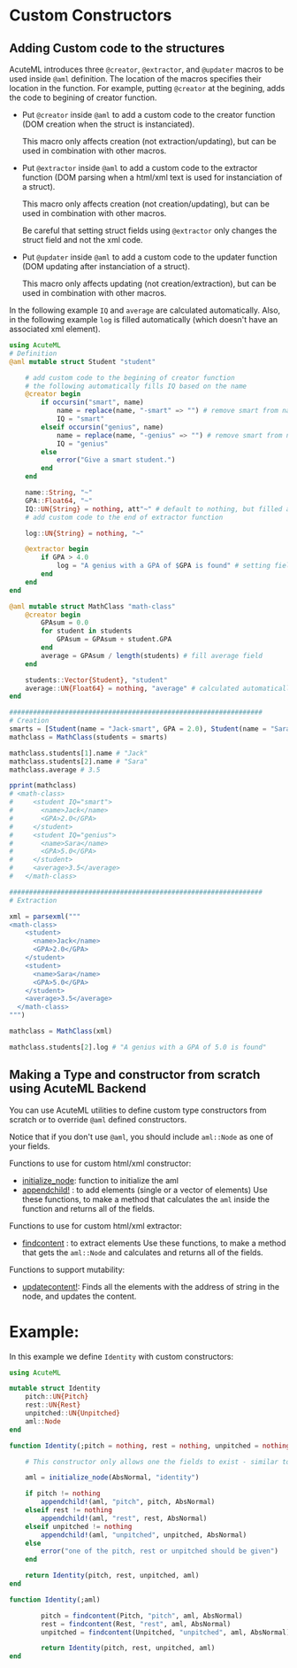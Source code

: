 # Custom Constructors

## Adding Custom code to the structures

AcuteML introduces three `@creator`, `@extractor`, and `@updater` macros to be used inside `@aml` definition. The location of the macros specifies their location in the function. For example, putting `@creator` at the begining, adds the code to begining of creator function.


- Put `@creator` inside `@aml` to add a custom code to the creator function (DOM creation when the struct is instanciated).

  This macro only affects creation (not extraction/updating), but can be used in combination with other macros.

- Put `@extractor` inside `@aml` to add a custom code to the extractor function (DOM parsing when a html/xml text is used for instanciation of a struct).

  This macro only affects creation (not creation/updating), but can be used in combination with other macros.

  Be careful that setting struct fields using `@extractor` only changes the struct field and not the xml code.

- Put `@updater` inside `@aml` to add a custom code to the updater function (DOM updating after instanciation of a struct).

  This macro only affects updating (not creation/extraction), but can be used in combination with other macros.

In the following example `IQ` and `average` are calculated automatically. Also, in the following example `log` is filled automatically (which doesn't have an associated xml element).

```julia
using AcuteML
# Definition
@aml mutable struct Student "student"

    # add custom code to the begining of creator function
    # the following automatically fills IQ based on the name
    @creator begin
        if occursin("smart", name)
            name = replace(name, "-smart" => "") # remove smart from name
            IQ = "smart"
        elseif occursin("genius", name)
            name = replace(name, "-genius" => "") # remove smart from name
            IQ = "genius"
        else
            error("Give a smart student.")
        end
    end

    name::String, "~"
    GPA::Float64, "~"
    IQ::UN{String} = nothing, att"~" # default to nothing, but filled automatically by first @cretor macro
    # add custom code to the end of extractor function

    log::UN{String} = nothing, "~"

    @extractor begin
        if GPA > 4.0
            log = "A genius with a GPA of $GPA is found" # setting fields using @extractor only changes the field and not the xml code
        end
    end
end

@aml mutable struct MathClass "math-class"
    @creator begin
        GPAsum = 0.0
        for student in students
            GPAsum = GPAsum + student.GPA
        end
        average = GPAsum / length(students) # fill average field
    end

    students::Vector{Student}, "student"
    average::UN{Float64} = nothing, "average" # calculated automatically
end

################################################################
# Creation
smarts = [Student(name = "Jack-smart", GPA = 2.0), Student(name = "Sara-genius", GPA = 5.0)]
mathclass = MathClass(students = smarts)

mathclass.students[1].name # "Jack"
mathclass.students[2].name # "Sara"
mathclass.average # 3.5

pprint(mathclass)
# <math-class>
#     <student IQ="smart">
#       <name>Jack</name>
#       <GPA>2.0</GPA>
#     </student>
#     <student IQ="genius">
#       <name>Sara</name>
#       <GPA>5.0</GPA>
#     </student>
#     <average>3.5</average>
#   </math-class>

################################################################
# Extraction

xml = parsexml("""
<math-class>
    <student>
      <name>Jack</name>
      <GPA>2.0</GPA>
    </student>
    <student>
      <name>Sara</name>
      <GPA>5.0</GPA>
    </student>
    <average>3.5</average>
  </math-class>
""")

mathclass = MathClass(xml)

mathclass.students[2].log # "A genius with a GPA of 5.0 is found"
```

## Making a Type and constructor from scratch using AcuteML Backend

You can use AcuteML utilities to define custom type constructors from scratch or to override `@aml` defined constructors.

Notice that if you don't use `@aml`, you should include `aml::Node` as one of your fields.

Functions to use for custom html/xml constructor:
- [initialize_node](@ref): function to initialize the aml
- [appendchild!](@ref) : to add elements (single or a vector of elements)
Use these functions, to make a method that calculates the `aml` inside the function and returns all of the fields.

Functions to use for custom html/xml extractor:
- [findcontent](@ref) : to extract elements
Use these functions, to make a method that gets the `aml::Node` and calculates and returns all of the fields.

Functions to support mutability:
- [updatecontent!](@ref): Finds all the elements with the address of string in the node, and updates the content.

# Example:
In this example we define `Identity` with custom constructors:
```julia
using AcuteML

mutable struct Identity
    pitch::UN{Pitch}
    rest::UN{Rest}
    unpitched::UN{Unpitched}
    aml::Node
end

function Identity(;pitch = nothing, rest = nothing, unpitched = nothing)

    # This constructor only allows one the fields to exist - similar to choice element in XS

    aml = initialize_node(AbsNormal, "identity")

    if pitch != nothing
        appendchild!(aml, "pitch", pitch, AbsNormal)
    elseif rest != nothing
        appendchild!(aml, "rest", rest, AbsNormal)
    elseif unpitched != nothing
        appendchild!(aml, "unpitched", unpitched, AbsNormal)
    else
        error("one of the pitch, rest or unpitched should be given")
    end

    return Identity(pitch, rest, unpitched, aml)
end

function Identity(;aml)

        pitch = findcontent(Pitch, "pitch", aml, AbsNormal)
        rest = findcontent(Rest, "rest", aml, AbsNormal)
        unpitched = findcontent(Unpitched, "unpitched", aml, AbsNormal)

        return Identity(pitch, rest, unpitched, aml)
end
```

